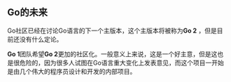 ## Go的未来

Go社区已经在讨论Go语言的下一个主版本，这个主版本将被称为**Go 2** ，但是目前还没有什么定论。

**Go 1**团队希望**Go 2**更加的社区化。一般意义上来说，这是一个好主意，但是这也是很危险的，因为很多人试图在Go语言重大变化上发表意见，而这个项目一开始是由几个伟大的程序员设计和开发的内部项目。
